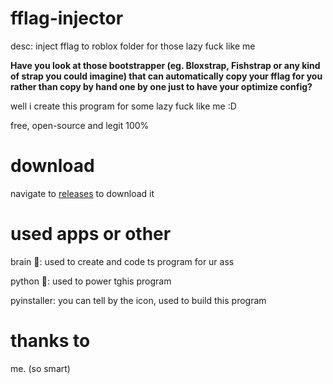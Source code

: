 # fflag-injector
desc: inject fflag to roblox folder for those lazy fuck like me

**Have you look at those bootstrapper (eg. Bloxstrap, Fishstrap or any kind of strap you could imagine) that can automatically copy your fflag for you rather than copy by hand one by one just to have your optimize config?**

well i create this program for some lazy fuck like me :D

free, open-source and legit 100%

# download

navigate to <a href="https://github.com/hyrnxs/fflag-injector/releases">releases</a> to download it

# used apps or other

brain 🧠: used to create and code ts program for ur ass

python 🐍: used to power tghis program

pyinstaller: you can tell by the icon, used to build this program

# thanks to

me. (so smart)
